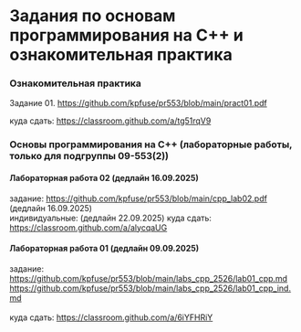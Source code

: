# Задания по основам программирования на C++ и ознакомительная практика #
### Ознакомительная практика ###

Задание 01. https://github.com/kpfuse/pr553/blob/main/pract01.pdf </br>


куда сдать: https://classroom.github.com/a/tg51rqV9 </br>


### Основы программирования на C++ (лабораторные работы, только для подгруппы 09-553(2)) ### 

#### Лабораторная работа 02 (дедлайн 16.09.2025) ####

задание: https://github.com/kpfuse/pr553/blob/main/cpp_lab02.pdf (дедлайн 16.09.2025)</br>
индивидуальные: (дедлайн 22.09.2025)
куда сдать: https://classroom.github.com/a/alycqaUG </br>
 

#### Лабораторная работа 01 (дедлайн 09.09.2025) ####
задание: https://github.com/kpfuse/pr553/blob/main/labs_cpp_2526/lab01_cpp.md</br>
https://github.com/kpfuse/pr553/blob/main/labs_cpp_2526/lab01_cpp_ind.md </br>
</br>
куда сдать: https://classroom.github.com/a/6iYFHRiY </br>
 


